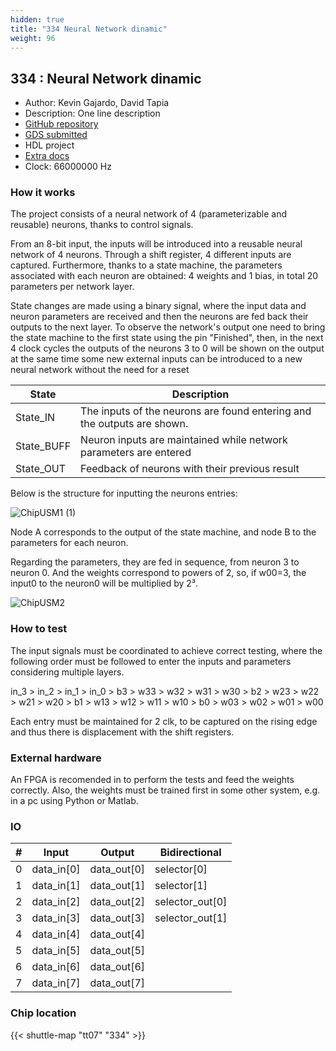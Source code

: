 ```yaml
---
hidden: true
title: "334 Neural Network dinamic"
weight: 96
---
```


## 334 : Neural Network dinamic

* Author: Kevin Gajardo, David Tapia
* Description: One line description
* [GitHub repository](https://github.com/Kevomlml/tt07_chipusm_neural_network)
* [GDS submitted](https://github.com/Kevomlml/tt07_chipusm_neural_network/actions/runs/9278106145)
* HDL project
* [Extra docs]()
* Clock: 66000000 Hz

<!---

This file is used to generate your project datasheet. Please fill in the information below and delete any unused
sections.

You can also include images in this folder and reference them in the markdown. Each image must be less than
512 kb in size, and the combined size of all images must be less than 1 MB.
-->


### How it works

The project consists of a neural network of 4  (parameterizable and reusable) neurons, thanks to control signals.

From an 8-bit input, the inputs will be introduced into a reusable neural network of 4 neurons.
Through a shift register, 4 different inputs are captured. Furthermore, thanks to a state machine, the parameters associated with each neuron are obtained: 4 weights and 1 bias, in total 20 parameters per network layer.

State changes are made using a binary signal, where the input data and neuron parameters are received and then the neurons are fed back their outputs to the next layer.
To observe the network's output one need to bring the state machine to the first state using the pin "Finished", then, in the next 4 clock cycles the outputs of the neurons 3 to 0 will be shown on the output at the same time some new external inputs can be introduced to a new neural network without the need for a reset

| State  | Description|
| ------------- | ------------- |
| State_IN  | The inputs of the neurons are found entering and the outputs are shown.  |
| State_BUFF  | Neuron inputs are maintained while network parameters are entered  |
| State_OUT  | Feedback of neurons with their previous result  |

Below is the structure for inputting the neurons entries:

![ChipUSM1 (1)](https://github.com/Kevomlml/tt07_chipusm_neural_network/assets/158077239/308f0b48-d2a9-49f5-822f-4b13980fadf6)

Node A corresponds to the output of the state machine, and node B to the parameters for each neuron.

Regarding the parameters, they are fed in sequence, from neuron 3 to neuron 0. And the weights correspond to powers of 2, so, if w00=3, the input0 to the neuron0 will be multiplied by 2³.

![ChipUSM2](https://github.com/Kevomlml/tt07_chipusm_neural_network/assets/158077239/abb3bc67-820e-453c-9c4b-f3741869816d)

### How to test

The input signals must be coordinated to achieve correct testing, where the following order must be followed to enter the inputs and parameters considering multiple layers.

in_3 > in_2 > in_1 > in_0 > b3 > w33 > w32 > w31 > w30 > b2 > w23 > w22 > w21 > w20 > b1 > w13 > w12 > w11 > w10 > b0 > w03 > w02 > w01 > w00

Each entry must be maintained for 2 clk, to be captured on the rising edge and thus there is displacement with the shift registers.

### External hardware

An FPGA is recomended in to perform the tests and feed the weights correctly.
Also, the weights must be trained first in some other system, e.g. in a pc using Python or Matlab.


### IO

| #             | Input    | Output   | Bidirectional   |
| ------------- | -------- | -------- | --------------- |
| 0 | data_in[0]  | data_out[0]  | selector[0]        |
| 1 | data_in[1]  | data_out[1]  | selector[1]        |
| 2 | data_in[2]  | data_out[2]  | selector_out[0]        |
| 3 | data_in[3]  | data_out[3]  | selector_out[1]        |
| 4 | data_in[4]  | data_out[4]  |         |
| 5 | data_in[5]  | data_out[5]  |         |
| 6 | data_in[6]  | data_out[6]  |         |
| 7 | data_in[7]  | data_out[7]  |         |


### Chip location

{{< shuttle-map "tt07" "334" >}}

